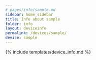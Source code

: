 ```yaml
---
# pages/info/sample.md
sidebar: home_sidebar
title: Info about sample
folder: info
layout: deviceinfo
permalink: /devices/sample/
device: sample
---
```

{% include templates/device_info.md %}
